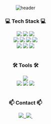 <div align="center">

![header](https://capsule-render.vercel.app/api?type=venom&height=200&color=gradient&text=Min-Hyuk%20%20Shin&textBg=false&fontSize=70&fontAlign=50&fontAlignY=50&animation=twinkling&desc=I%20find%20joy%20in%20what%20I%20do🎉&descAlignY=78&descAlign=62&descSize=17&reversal=false)
<br />

  <h3>💻 Tech Stack 💻</h3>
  <div align="center">
    <img src="https://img.shields.io/badge/Typescript-3178C6?style=flat&logo=Typescript&logoColor=white"/>
    <img src="https://img.shields.io/badge/Next.js-000000?style=flat&logo=Next.js&logoColor=white"/>
    <img src="https://img.shields.io/badge/React.js-61DAFB?style=flat&logo=React&logoColor=black"/>
    <br />
    <img src="https://img.shields.io/badge/TailwindCSS-06B6D4?style=flat&logo=Tailwind CSS&logoColor=white"/>
    <img src="https://img.shields.io/badge/HTML5-E34F26?style=flat&logo=html5&logoColor=white"/>
    <img src="https://img.shields.io/badge/CSS3-1572B6?style=flat&logo=css3&logoColor=white"/>
    <img src="https://img.shields.io/badge/Javascript-F7DF1E?style=flat&logo=Javascript&logoColor=white"/>
    <br />
    <img src="https://img.shields.io/badge/React-Query-FF4154?style=flat&logo=ReactQuery&logoColor=white"/>
    <img src="https://img.shields.io/badge/Zustand-007ACC?style=flat&logo=react&logoColor=white"/>
    <img src="https://img.shields.io/badge/Supabase-3ECF8E?style=flat&logo=supabase&logoColor=white"/>
  </div>
  <br>

  <h3>🛠 Tools 🛠</h3>
  <div align="center">
    <img src="https://img.shields.io/badge/Visual%20Studio%20Code-007ACC?style=flat&logo=visual-studio-code&logoColor=white"/>
    <br />
    <img src="https://img.shields.io/badge/GitHub-181717?style=flat=&logo=GitHub&logoColor=white"/>
    <img src="https://img.shields.io/badge/Notion-000000?style=flat&logo=notion&logoColor=white">
    <img src="https://img.shields.io/badge/Figma-F24E1E.svg?style=flat&logo=figma&logoColor=white"/>
  </div>
  <br>

  <h3>📫 Contact 📫</h3>
<div align="center">
  <a href="mailto:afs_style@naver.com">
    <img
      src="https://img.shields.io/badge/afs_style@naver.com-0078D4?style=flat&logo=microsoftoutlook&logoColor=white"/>&nbsp
  </a>
  <a href="https://blog.naver.com/afs_style">
    <img
      src="https://img.shields.io/badge/blog-03C75A?style=flat&logo=naver&logoColor=white"/>&nbsp
  </a>
</div>
  
</div>

  <!-- <h3>✨ GitHub Status ✨</h3>
  
  ![minhyuk's github stats](https://github-readme-stats.vercel.app/api?username=shin-minhyuk&show_icons=true&count_private=true&theme=vue)
  ![minhyuk's top langs](https://github-readme-stats.vercel.app/api/top-langs/?username=shin-minhyuk&layout=compact&count_private=true&theme=vue&langs_count=8&exclude_repo=boramboram_hackaton,WebPub_Array) -->

  <br>
</div>

